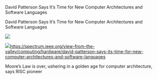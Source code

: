 David Patterson Says It’s Time for New Computer Architectures and Software Languages

David Patterson Says It’s Time for New Computer Architectures and Software Languages

![](../_resources/3fa6d78c5120141e119423249204dd47.png)

![](../_resources/380ff68583246dfbefdc933a5736aeed.png)https://spectrum.ieee.org/view-from-the-valley/computing/hardware/david-patterson-says-its-time-for-new-computer-architectures-and-software-languages

Moore’s Law is over, ushering in a golden age for computer architecture, says RISC pioneer